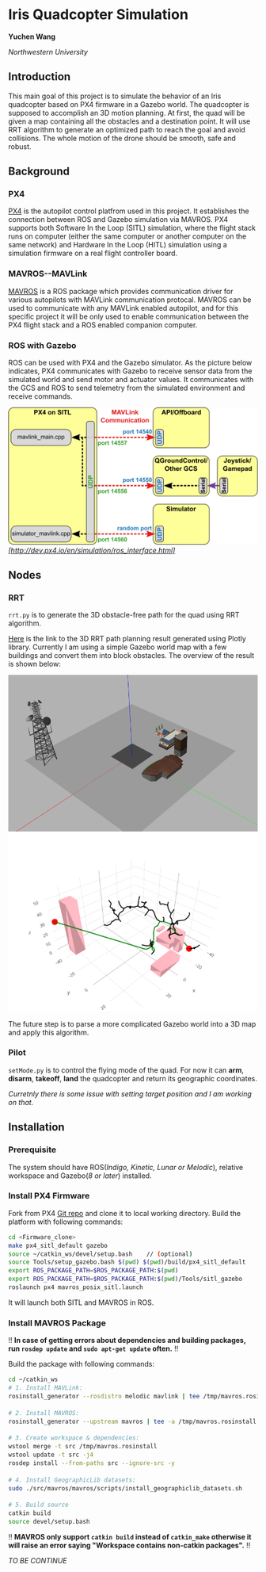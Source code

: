 # Iris Quadcopter Simulation
**Yuchen Wang**

*Northwestern University*


## Introduction
This main goal of this project is to simulate the behavior of an Iris quadcopter based on PX4 firmware in a Gazebo world. The quadcopter is supposed to accomplish an 3D motion planning. At first, the quad will be given a map containing all the obstacles and a destination point. It will use RRT algorithm to generate an optimized path to reach the goal and avoid collisions. The whole motion of the drone should be smooth, safe and robust.

## Background
### PX4
[PX4](https://github.com/PX4/Firmware) is the autopilot control platfrom used in this project. It establishes the connection between ROS and Gazebo simulation via MAVROS. PX4 supports both Software In the Loop (SITL) simulation, where the flight stack runs on computer (either the same computer or another computer on the same network) and Hardware In the Loop (HITL) simulation using a simulation firmware on a real flight controller board.

### MAVROS--MAVLink
[MAVROS](https://github.com/mavlink/mavros) is a ROS package which provides communication driver for various autopilots with MAVLink communication protocal. MAVROS can be used to communicate with any MAVLink enabled autopilot, and for this specific project it will be only used to enable communication between the PX4 flight stack and a ROS enabled companion computer.

### ROS with Gazebo
ROS can be used with PX4 and the Gazebo simulator. As the picture below indicates, PX4 communicates with Gazebo to receive sensor data from the simulated world and send motor and actuator values. It communicates with the GCS and ROS to send telemetry from the simulated environment and receive commands.

![flowchart](/img/px4_sitl_overview.png)
*[http://dev.px4.io/en/simulation/ros_interface.html]*

## Nodes
### RRT
`rrt.py` is to generate the 3D obstacle-free path for the quad using RRT algorithm.

[Here](https://plot.ly/~yuchnw/5/#/) is the link to the 3D RRT path planning result generated using Plotly library. Currently I am using a simple Gazebo world map with a few buildings and convert them into block obstacles. The overview of the result is shown below:

![Gazebo](img/world.png)
![RRT](img/rrt.png)

The future step is to parse a more complicated Gazebo world into a 3D map and apply this algorithm.

### Pilot
`setMode.py` is to control the flying mode of the quad. For now it can **arm**, **disarm**, **takeoff**, **land** the quadcopter and return its geographic coordinates.

*Curretnly there is some issue with setting target position and I am working on that.*

## Installation
### Prerequisite
The system should have ROS(*Indigo, Kinetic, Lunar or Melodic*), relative workspace and Gazebo(*8 or later*) installed.

### Install PX4 Firmware
Fork from PX4 [Git repo](https://github.com/PX4/Firmware) and clone it to local working directory. Build the platform with following commands:
```bash
cd <Firmware_clone>
make px4_sitl_default gazebo
source ~/catkin_ws/devel/setup.bash    // (optional)
source Tools/setup_gazebo.bash $(pwd) $(pwd)/build/px4_sitl_default
export ROS_PACKAGE_PATH=$ROS_PACKAGE_PATH:$(pwd)
export ROS_PACKAGE_PATH=$ROS_PACKAGE_PATH:$(pwd)/Tools/sitl_gazebo
roslaunch px4 mavros_posix_sitl.launch
```
It will launch both SITL and MAVROS in ROS.

### Install MAVROS Package
:bangbang: **In case of getting errors about dependencies and building packages, run `rosdep update` and `sudo apt-get update` often.** :bangbang:

Build the package with following commands:
```bash
cd ~/catkin_ws
# 1. Install MAVLink:
rosinstall_generator --rosdistro melodic mavlink | tee /tmp/mavros.rosinstall

# 2. Install MAVROS:
rosinstall_generator --upstream mavros | tee -a /tmp/mavros.rosinstall

# 3. Create workspace & dependencies:
wstool merge -t src /tmp/mavros.rosinstall
wstool update -t src -j4
rosdep install --from-paths src --ignore-src -y

# 4. Install GeographicLib datasets:
sudo ./src/mavros/mavros/scripts/install_geographiclib_datasets.sh

# 5. Build source
catkin build
source devel/setup.bash
```
:bangbang: **MAVROS only support `catkin build` instead of `catkin_make` otherwise it will raise an error saying "Workspace contains non-catkin packages".** :bangbang:

*TO BE CONTINUE*